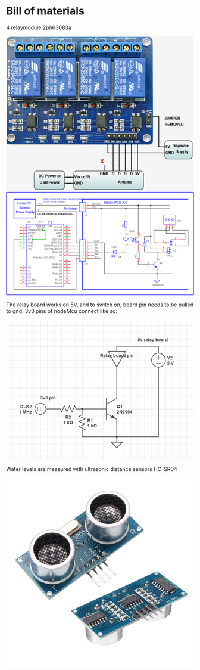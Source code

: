 # Bill of materials

4 relaymodule 2ph63083a

<img src="..\media\6m95zlV.png" />

<img src="..\media\Y2Cydq1.png" />

The relay board works on 5V, and to switch on, board pin needs to be pulled to gnd. 3v3 pins of nodeMcu connect like so:

<img src="..\media\relayboard-esp-switch.png" />

Water levels are measured with ultrasonic distance sensors HC-SR04

<img src="..\media\hc-sr04.jpg" />